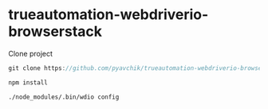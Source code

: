 # trueautomation-webdriverio-browserstack

Clone project
```java
git clone https://github.com/pyavchik/trueautomation-webdriverio-browserstack.git  
```
```bash
npm install
```
```bash
./node_modules/.bin/wdio config
```
